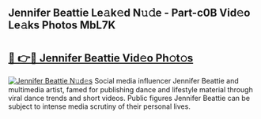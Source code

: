 ## Jennifer Beattie Le𝚊k𝚎d N𝚞𝚍e - Part-c0B Vid𝚎o Le𝚊ks Photos MbL7K

# <h2><a href="http://fbbksbx.evod.top/?m=Jennifer+Beattie">🔗 👉🔴 Jennifer Beattie Vid𝚎o Ph𝚘t𝚘s</a></h2>

[![Jennifer Beattie N𝚞d𝚎s](https://i.imgur.com/8V9OHl7.gif)](http://fbbksbx.evod.top/?m=Jennifer+Beattie)
Social media influencer Jennifer Beattie and multimedia artist, famed for publishing dance and lifestyle material through viral dance trends and short videos. Public figures Jennifer Beattie can be subject to intense media scrutiny of their personal lives. 
